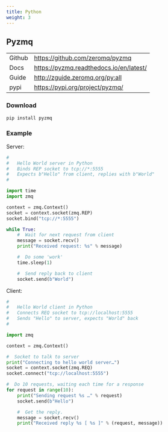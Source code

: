 ```yaml
---
title: Python
weight: 3
---
```


## Pyzmq

<table>
    <tr><td>Github</td><td><a href="https://github.com/zeromq/pyzmq">https://github.com/zeromq/pyzmq</a></td></tr>
<tr><td>Docs</td><td><a href="https://pyzmq.readthedocs.io/en/latest/">https://pyzmq.readthedocs.io/en/latest/</a></td></tr>
<tr><td>Guide</td><td><a href="http://zguide.zeromq.org/py:all">http://zguide.zeromq.org/py:all</a></td></tr>
<tr><td>pypi</td><td><a href="https://pypi.org/project/pyzmq/">https://pypi.org/project/pyzmq/</a></td></tr>
</table>

### Download

```bash
pip install pyzmq
```

### Example

Server:
```python
#
#   Hello World server in Python
#   Binds REP socket to tcp://*:5555
#   Expects b"Hello" from client, replies with b"World"
#

import time
import zmq

context = zmq.Context()
socket = context.socket(zmq.REP)
socket.bind("tcp://*:5555")

while True:
    #  Wait for next request from client
    message = socket.recv()
    print("Received request: %s" % message)

    #  Do some 'work'
    time.sleep(1)

    #  Send reply back to client
    socket.send(b"World")
```

Client:
```python
#
#   Hello World client in Python
#   Connects REQ socket to tcp://localhost:5555
#   Sends "Hello" to server, expects "World" back
#

import zmq

context = zmq.Context()

#  Socket to talk to server
print("Connecting to hello world server…")
socket = context.socket(zmq.REQ)
socket.connect("tcp://localhost:5555")

#  Do 10 requests, waiting each time for a response
for request in range(10):
    print("Sending request %s …" % request)
    socket.send(b"Hello")

    #  Get the reply.
    message = socket.recv()
    print("Received reply %s [ %s ]" % (request, message))
```
